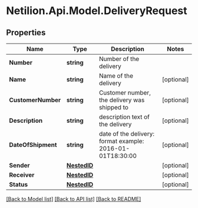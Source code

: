 # Netilion.Api.Model.DeliveryRequest
## Properties

Name | Type | Description | Notes
------------ | ------------- | ------------- | -------------
**Number** | **string** | Number of the delivery | 
**Name** | **string** | Name of the delivery | [optional] 
**CustomerNumber** | **string** | Customer number, the delivery was shipped to | [optional] 
**Description** | **string** | description text of the delivery | [optional] 
**DateOfShipment** | **string** | date of the delivery: format example: 2016-01-01T18:30:00 | [optional] 
**Sender** | [**NestedID**](NestedID.md) |  | [optional] 
**Receiver** | [**NestedID**](NestedID.md) |  | [optional] 
**Status** | [**NestedID**](NestedID.md) |  | [optional] 

[[Back to Model list]](../README.md#documentation-for-models) [[Back to API list]](../README.md#documentation-for-api-endpoints) [[Back to README]](../README.md)

